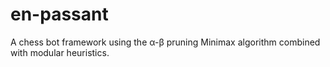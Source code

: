 # en-passant

A chess bot framework using the α-β pruning Minimax algorithm
combined with modular heuristics.